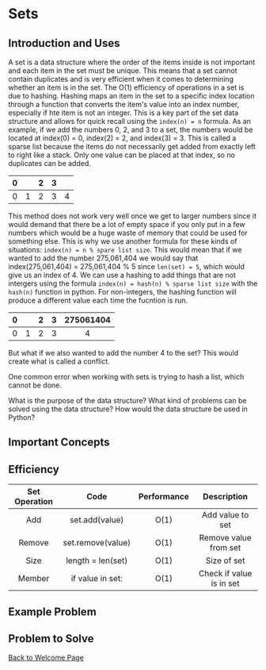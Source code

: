 # Sets

## Introduction and Uses

A set is a data structure where the order of the items inside is not important and each item in the set must be unique. This means that a set cannot contain duplicates and is very efficient when it comes to determining whether an item is in the set. The O(1) efficiency of operations in a set is due to hashing. Hashing maps an item in the set to a specific index location through a function that converts the item's value into an index number, especially if hte item is not an integer. This is a key part of the set data structure and allows for quick recall using the `index(n) = n` formula. As an example, if we add the numbers 0, 2, and 3 to a set, the numbers would be located at index(0) = 0, index(2) = 2, and index(3) = 3. This is called a sparse list because the items do not necessarily get added from exactly left to right like a stack. Only one value can be placed at that index, so no duplicates can be added.

| 0 |   | 2  | 3  |   |
| :------: | :------: | :------: | :------: | :------: |
| 0 | 1 | 2 | 3 | 4 |

This method does not work very well once we get to larger numbers since it would demand that there be a lot of empty space if you only put in a few numbers which would be a huge waste of memory that could be used for something else. This is why we use another formula for these kinds of situations: `index(n) = n % spare list size`. This would mean that if we wanted to add the number 275,061,404 we would say that index(275,061,404) = 275,061,404 % 5 since `len(set) = 5`, which would give us an index of 4. We can use a hashing to add things that are not intergers using the formula `index(n) = hash(n) % sparse list size` with the `hash(n)` function in python. For non-integers, the hashing function will produce a different value each time the fucntion is run. 

| 0 |   | 2  | 3  | 275061404  |
| :------: | :------: | :------: | :------: | :------: |
| 0 | 1 | 2 | 3 | 4 |

But what if we also wanted to add the number 4 to the set? This would create what is called a conflict. 

One common error when working with sets is trying to hash a list, which cannot be done. 

What is the purpose of the data structure?
What kind of problems can be solved using the data structure?
How would the data structure be used in Python?

## Important Concepts

## Efficiency

| Set Operation | Code | Performance | Description |
| :---: | :---: | :---: | :---: |
| Add | set.add(value) | O(1) | Add value to set |
| Remove | set.remove(value) | O(1) | Remove value from set |
| Size | length = len(set) | O(1) | Size of set |
| Member | if value in set: | O(1) | Check if value is in set | 

## Example Problem

## Problem to Solve


[Back to Welcome Page](https://github.com/katereclark/data_structures_tutorial/blob/main/0-welcome.md)
